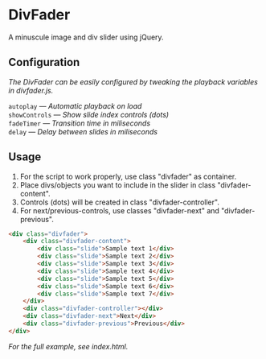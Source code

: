 DivFader
========
A minuscule image and div slider using jQuery.


## Configuration
*The DivFader can be easily configured by tweaking the playback variables in divfader.js.*

`autoplay` *— Automatic playback on load*  
`showControls` *— Show slide index controls (dots)*  
`fadeTimer` *— Transition time in miliseconds*  
`delay` *— Delay between slides in miliseconds*  
 
 
## Usage
1. For the script to work properly, use class "divfader" as container.
2. Place divs/objects you want to include in the slider in class "divfader-content".
3. Controls (dots) will be created in class "divfader-controller".
4. For next/previous-controls, use classes "divfader-next" and "divfader-previous".

```HTML
<div class="divfader">
	<div class="divfader-content">
		<div class="slide">Sample text 1</div>
		<div class="slide">Sample text 2</div>
		<div class="slide">Sample text 3</div>
		<div class="slide">Sample text 4</div>
		<div class="slide">Sample text 5</div>
		<div class="slide">Sample text 6</div>
		<div class="slide">Sample text 7</div>
	</div>
	<div class="divfader-controller"></div>
	<div class="divfader-next">Next</div>
	<div class="divfader-previous">Previous</div>
</div>
```

*For the full example, see index.html.*
